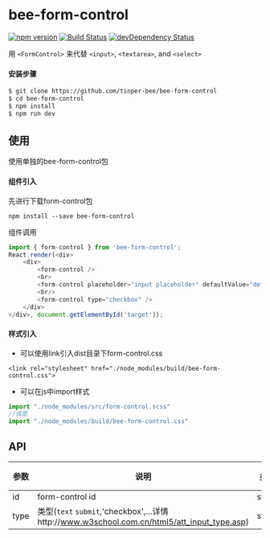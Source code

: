 # bee-form-control
[![npm version](https://img.shields.io/npm/v/bee-form-control.svg)](https://www.npmjs.com/package/bee-form-control)
[![Build Status](https://img.shields.io/travis/tinper-bee/generator-tinper-bee/master.svg)](https://travis-ci.org/tinper-bee/bee-form-control)
[![devDependency Status](https://img.shields.io/david/dev/tinper-bee/bee-form-control.svg)](https://david-dm.org/tinper-bee/bee-form-control#info=devDependencies)

用 `<FormControl>` 来代替 `<input>`, `<textarea>`, and `<select>`


#### 安装步骤

```sh
$ git clone https://github.com/tinper-bee/bee-form-control
$ cd bee-form-control
$ npm install
$ npm run dev
```

## 使用

使用单独的bee-form-control包
#### 组件引入
先进行下载form-control包
```
npm install --save bee-form-control
```
组件调用
```js
import { form-control } from 'bee-form-control';
React.render(<div>
    <div>
        <form-control />
        <br>
        <form-control placeholder="input placeholder" defaultValue="default value" />
        <br/>
        <form-control type="checkbox" />
    </div>
</div>, document.getElementById('target'));
```
#### 样式引入
- 可以使用link引入dist目录下form-control.css
```
<link rel="stylesheet" href="./node_modules/build/bee-form-control.css">
```
- 可以在js中import样式
```js
import "./node_modules/src/form-control.scss"
//或是
import "./node_modules/build/bee-form-control.css"
```




## API
|参数|说明|类型|默认值|
|---|----|---|------|
|id|form-control id|string|''|
|type|类型(`text` `submit`,'checkbox',...详情http://www.w3school.com.cn/html5/att_input_type.asp)|string|'input'|
